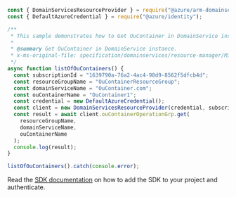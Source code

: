 ```javascript
const { DomainServicesResourceProvider } = require("@azure/arm-domainservices");
const { DefaultAzureCredential } = require("@azure/identity");

/**
 * This sample demonstrates how to Get OuContainer in DomainService instance.
 *
 * @summary Get OuContainer in DomainService instance.
 * x-ms-original-file: specification/domainservices/resource-manager/Microsoft.AAD/stable/2021-05-01/examples/GetOuContainer.json
 */
async function listOfOuContainers() {
  const subscriptionId = "1639790a-76a2-4ac4-98d9-8562f5dfcb4d";
  const resourceGroupName = "OuContainerResourceGroup";
  const domainServiceName = "OuContainer.com";
  const ouContainerName = "OuContainer1";
  const credential = new DefaultAzureCredential();
  const client = new DomainServicesResourceProvider(credential, subscriptionId);
  const result = await client.ouContainerOperationGrp.get(
    resourceGroupName,
    domainServiceName,
    ouContainerName
  );
  console.log(result);
}

listOfOuContainers().catch(console.error);
```

Read the [SDK documentation](https://github.com/Azure/azure-sdk-for-js/blob/%40azure%2Farm-domainservices_4.0.1/sdk/domainservices/arm-domainservices/README.md) on how to add the SDK to your project and authenticate.
